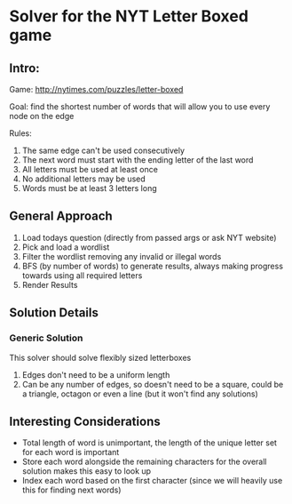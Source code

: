 # Solver for the NYT Letter Boxed game

## Intro:

Game: http://nytimes.com/puzzles/letter-boxed

Goal: find the shortest number of words that will allow you to use every node on the edge

Rules:
1. The same edge can't be used consecutively
1. The next word must start with the ending letter of the last word
1. All letters must be used at least once
1. No additional letters may be used
1. Words must be at least 3 letters long


## General Approach
1. Load todays question (directly from passed args or ask NYT website)
1. Pick and load a wordlist
1. Filter the wordlist removing any invalid or illegal words
1. BFS (by number of words) to generate results, always making progress towards using all required letters
1. Render Results

## Solution Details

### Generic Solution
This solver should solve flexibly sized letterboxes

1. Edges don't need to be a uniform length
1. Can be any number of edges, so doesn't need to be a square, could be a triangle, octagon or even a line (but it won't find any solutions)

## Interesting Considerations
* Total length of word is unimportant, the length of the unique letter set for each word is important
* Store each word alongside the remaining characters for the overall solution makes this easy to look up
* Index each word based on the first character (since we will heavily use this for finding next words)
